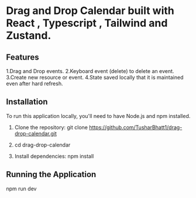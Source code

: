 # Drag and Drop Calendar built with React , Typescript , Tailwind and Zustand.

## Features

1.Drag and Drop events.
2.Keyboard event (delete) to delete an event.
3.Create new resource or event.
4.State saved locally that it is maintained even after hard refresh.

## Installation

To run this application locally, you'll need to have Node.js and npm installed. 
1. Clone the repository:
    git clone https://github.com/TusharBhatt1/drag-drop-calendar.git
2.  cd drag-drop-calendar

3. Install dependencies:
    npm install


## Running the Application

npm run dev
